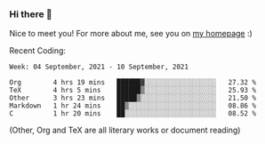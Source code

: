 ### Hi there 👋

Nice to meet you! For more about me, see you on [my homepage](https://jiayipan.me) :)


Recent Coding:
<!--START_SECTION:waka-->
```text
Week: 04 September, 2021 - 10 September, 2021

Org        4 hrs 19 mins   ██████▓░░░░░░░░░░░░░░░░░░   27.32 % 
TeX        4 hrs 5 mins    ██████▒░░░░░░░░░░░░░░░░░░   25.93 % 
Other      3 hrs 23 mins   █████▒░░░░░░░░░░░░░░░░░░░   21.50 % 
Markdown   1 hr 24 mins    ██▒░░░░░░░░░░░░░░░░░░░░░░   08.86 % 
C          1 hr 20 mins    ██░░░░░░░░░░░░░░░░░░░░░░░   08.52 % 
```
<!--END_SECTION:waka-->
(Other, Org and TeX are all literary works or document reading)
